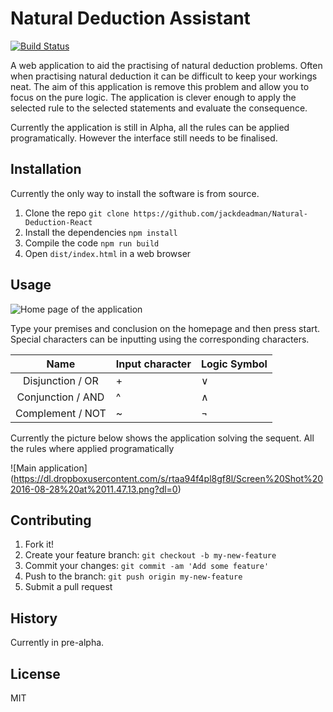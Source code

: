 # Natural Deduction Assistant
[![Build Status](https://travis-ci.org/jackdeadman/Natural-Deduction-React.svg?branch=master)](https://travis-ci.org/jackdeadman/Natural-Deduction-React)

A web application to aid the practising of natural deduction problems. Often when practising natural deduction it can be difficult to keep your workings neat. The aim of this application is remove this problem and allow you to focus on the pure logic. The application is clever enough to apply the selected rule to the selected statements and evaluate the consequence.

Currently the application is still in Alpha, all the rules can be applied programatically. However the interface still needs to be finalised.

## Installation

Currently the only way to install the software is from source.

1. Clone the repo `git clone https://github.com/jackdeadman/Natural-Deduction-React`
2. Install the dependencies `npm install`
3. Compile the code `npm run build`
4. Open `dist/index.html` in a web browser

## Usage

![Home page of the application](https://dl.dropboxusercontent.com/s/9qupjygfvhlz2i5/Screen%20Shot%202016-08-28%20at%2011.46.15.png)

Type your premises and conclusion on the homepage and then press start. Special characters can be inputting using the corresponding characters.

| Name               | Input character   | Logic Symbol |
|:------------------:|-------------------|--------------|
| Disjunction / OR   |        +          |      ∨       |
| Conjunction / AND  |        ^          |      ∧       |
| Complement / NOT   |        ~          |      ¬       |

Currently the picture below shows the application solving the sequent. All the rules where applied programatically

![Main application] (https://dl.dropboxusercontent.com/s/rtaa94f4pl8gf8l/Screen%20Shot%202016-08-28%20at%2011.47.13.png?dl=0)


## Contributing

1. Fork it!
2. Create your feature branch: `git checkout -b my-new-feature`
3. Commit your changes: `git commit -am 'Add some feature'`
4. Push to the branch: `git push origin my-new-feature`
5. Submit a pull request

## History

Currently in pre-alpha.

## License

MIT
